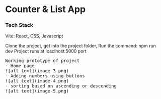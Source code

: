 <h1>Counter & List App</h1>
<h3>Tech Stack</h3>
<p>Vite: React, CSS, Javascript</p>
<p>Clone the project, 
get into the project folder,
Run the command: npm run dev
Project runs at loaclhost:5000 port</p>

<pre>Working prototype of project
- Home page
![alt text](image-3.png)
- Adding numbers using buttons
![alt text](image-4.png)
- sorting based on ascending or descending
![alt text](image-5.png)
</pre>
